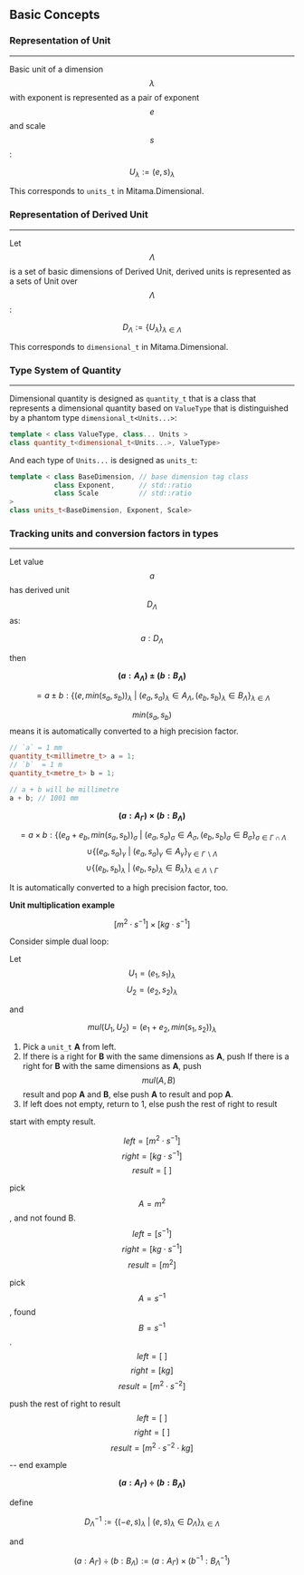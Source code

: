 ## Basic Concepts

### Representation of Unit
----------------------------

Basic unit of a dimension $$\lambda$$ with exponent is represented as a pair of exponent $$e$$ and scale $$s$$:

$$
U_\lambda := (e, s)_{\lambda}
$$

This corresponds to `units_t` in Mitama.Dimensional.

### Representation of Derived Unit
----------------------------

Let $$\Lambda$$ is a set of basic dimensions of Derived Unit, derived units is represented as a sets of Unit over $$\Lambda$$:

$$
D_\Lambda := {\{U_\lambda\}}_{\lambda \in \Lambda}
$$

This corresponds to `dimensional_t` in Mitama.Dimensional.


### Type System of Quantity
----------------------------

Dimensional quantity is designed as `quantity_t` that is a class that represents a dimensional quantity based on `ValueType` that is distinguished by a phantom type `dimensional_t<Units...>`:

```cpp
template < class ValueType, class... Units >
class quantity_t<dimensional_t<Units...>, ValueType>
```

And each type of `Units...` is designed as `units_t`:

```cpp
template < class BaseDimension, // base dimension tag class
           class Exponent,      // std::ratio
           class Scale          // std::ratio
>
class units_t<BaseDimension, Exponent, Scale>
```

### Tracking units and conversion factors in types
----------------------------

Let value $$a$$ has derived unit $$D_\Lambda$$ as:

$$
a: D_\Lambda
$$

then

**$$(a:A_\Lambda) \pm (b:B_\Lambda)$$**

$$
= a \pm b:{\{ ( e, min(s_a, s_b) )_{\lambda} \ | \ (e_a, s_a)_{\lambda} \in A_\Lambda, (e_b, s_b)_{\lambda} \in B_\Lambda \}}_{\lambda \in \Lambda}
$$

$$min (s_a, s_b)$$ means it is automatically converted to a high precision factor.


```cpp
// `a` = 1 mm
quantity_t<millimetre_t> a = 1;
// `b`  = 1 m
quantity_t<metre_t> b = 1;

// a + b will be millimetre
a + b; // 1001 mm
```

**$$(a:A_{\Gamma}) \times (b:B_{\Lambda})$$**

$$
= a \times b: {\{ ( e_a + e_b, min(s_a, s_b) )_{\sigma} \ | \ (e_a, s_a)_{\sigma} \in A_\sigma, (e_b, s_b)_{\sigma} \in B_\sigma \}}_{\sigma \in \Gamma \cap \Lambda  }
$$
$$
\cup {\{ (e_a, s_a)_{\gamma} \ | \ (e_a, s_a)_{\gamma} \in A_\gamma\}}_{\gamma \in \Gamma \backslash \Lambda  }
$$
$$
\cup {\{ (e_b, s_b)_{\lambda} \ | \ (e_b, s_b)_{\lambda} \in B_\lambda\}}_{\lambda \in \Lambda \backslash \Gamma  }
$$

It is automatically converted to a high precision factor, too.

**Unit multiplication example**

$$
[m^2 \cdot s^{-1}] \times [kg \cdot s^{-1}]
$$

Consider simple dual loop:

Let 
$$
U_1 = (e_1, s_1)_\lambda
$$
$$
U_2 = (e_2, s_2)_\lambda
$$

and

$$
mul(U_1, U_2) = (e_1 + e_2, min(s_1, s_2))_\lambda
$$

1. Pick a `unit_t` **A** from left.
2. If there is a right for **B** with the same dimensions as **A**, push If there is a right for **B** with the same dimensions as **A**, push $$mul(A, B)$$ result and pop **A** and **B**, else push **A** to result and pop **A**.
3. If left does not empty, return to 1, else push the rest of right to result

start with empty result.

$$
left = [m^2 \cdot s^{-1}]
$$
$$
right = [kg \cdot s^{-1}]
$$
$$
result = [\ ]
$$

pick $$A=m^2$$, and not found B.
$$
left = [s^{-1}]
$$
$$
right = [kg \cdot s^{-1}]
$$
$$
result = [m^2]
$$

pick $$A=s^{-1}$$, found $$B=s^{-1}$$.
$$
left = [\ ]
$$
$$
right = [kg]
$$
$$
result = [m^2 \cdot s^{-2}]
$$

push the rest of right to result
$$
left = [\ ]
$$
$$
right = [\ ]
$$
$$
result = [m^2 \cdot s^{-2} \cdot kg]
$$

-- end example

**$$(a:A_{\Gamma}) \div (b:B_{\Lambda})$$**

define

$$
{D_\Lambda}^{-1} := {\{ (-e, s)_{\lambda} \ | \ (e, s)_{\lambda} \in D_\Lambda \}}_{\lambda \in \Lambda}
$$

and 

$$
(a:A_{\Gamma}) \div (b:B_{\Lambda}) := (a:A_{\Gamma}) \times (b^{-1}:{B_{\Lambda}}^{-1})$$
